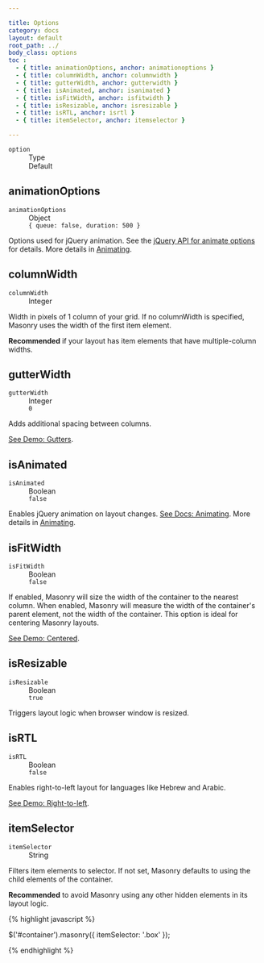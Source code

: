 ```yaml
---

title: Options
category: docs
layout: default
root_path: ../
body_class: options
toc :
  - { title: animationOptions, anchor: animationoptions }
  - { title: columnWidth, anchor: columnwidth }
  - { title: gutterWidth, anchor: gutterwidth }
  - { title: isAnimated, anchor: isanimated }
  - { title: isFitWidth, anchor: isfitwidth }
  - { title: isResizable, anchor: isresizable }
  - { title: isRTL, anchor: isrtl }
  - { title: itemSelector, anchor: itemselector }

---
```


<dl class="header clearfix">
  <dt><code>option</code></dt>
  <dd class="option-type">Type</dd>
  <dd class="default">Default</dd>
</dl>

## animationOptions

<dl class="clearfix">
  <dt><code>animationOptions</code></dt>
  <dd class="option-type">Object</dd>
  <dd class="default"><code>{ queue: <span class="kc">false</span>, duration: <span class="mi">500</span> }</code></dd>
</dl>

Options used for jQuery animation. See the [jQuery API for animate options](http://api.jquery.com/animate/#animate-properties-options) for details. More details in [Animating](animating.html).

## columnWidth

<dl class="clearfix">
  <dt><code>columnWidth</code></dt>
  <dd class="option-type">Integer</dd>
</dl>

Width in pixels of 1 column of your grid. If no columnWidth is specified, Masonry uses the width of the first item element.

**Recommended** if your layout has item elements that have multiple-column widths.

## gutterWidth

<dl class="clearfix">
  <dt><code>gutterWidth</code></dt>
  <dd class="option-type">Integer</dd>
  <dd class="default"><code><span class="mi">0</span></code></dd>
</dl>

Adds additional spacing between columns.

[See Demo: Gutters](../demos/gutters.html).

## isAnimated

<dl class="clearfix">
  <dt><code>isAnimated</code></dt>
  <dd class="option-type">Boolean</dd>
  <dd class="default"><code><span class="kc">false</span></code></dd>
</dl>

Enables jQuery animation on layout changes. [See Docs: Animating](animating.html). More details in [Animating](animating.html).

## isFitWidth

<dl class="clearfix">
  <dt><code>isFitWidth</code></dt>
  <dd class="option-type">Boolean</dd>
  <dd class="default"><code><span class="kc">false</span></code></dd>
</dl>

If enabled, Masonry will size the width of the container to the nearest column. When enabled, Masonry will measure the width of the container's parent element, not the width of the container. This option is ideal for centering Masonry layouts.

[See Demo: Centered](../demos/centered.html).

## isResizable

<dl class="clearfix">
  <dt><code>isResizable</code></dt>
  <dd class="option-type">Boolean</dd>
  <dd class="default"><code><span class="kc">true</span></code></dd>
</dl>

Triggers layout logic when browser window is resized.

## isRTL

<dl class="clearfix">
  <dt><code>isRTL</code></dt>
  <dd class="option-type">Boolean</dd>
  <dd class="default"><code><span class="kc">false</span></code></dd>
</dl>

Enables right-to-left layout for languages like Hebrew and Arabic.

[See Demo: Right-to-left](../demos/right-to-left.html).

## itemSelector

<dl class="clearfix">
  <dt><code>itemSelector</code></dt>
  <dd class="option-type">String</dd>
</dl>

Filters item elements to selector. If not set, Masonry defaults to using the child elements of the container.

**Recommended** to avoid Masonry using any other hidden elements in its layout logic.

{% highlight javascript %}

$('#container').masonry({ itemSelector: '.box' });

{% endhighlight %}